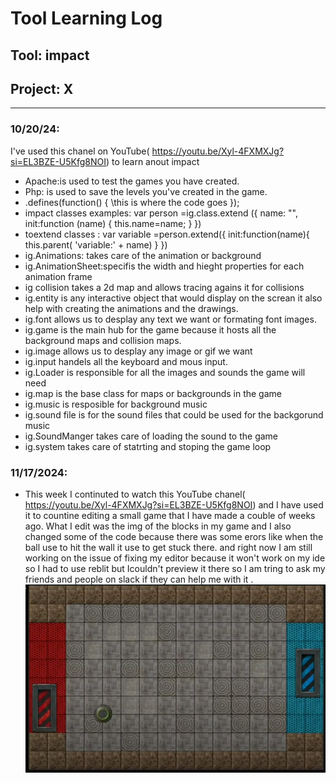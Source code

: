 # Tool Learning Log

## Tool: **impact**

## Project: **X**

---

### 10/20/24:
I've used this chanel on YouTube( https://youtu.be/Xyl-4FXMXJg?si=EL3BZE-U5Kfg8NOI) to learn anout impact
* Apache:is used to test the games you have created.
* Php: is used to save the levels you've created in the game.
* .defines(function() {
    \\this is where the code goes
});
* impact classes examples:
 var person =ig.class.extend ({
    name: "",
    init:function (name) {
        this.name=name;
    }
})
* toextend classes :
var variable =person.extend({
    init:function(name){
        this.parent( 'variable:' + name)
    }
})
* ig.Animations: takes care of the animation or background
* ig.AnimationSheet:specifis the width and hieght properties for each animation frame
* ig collision takes a 2d map and allows tracing agains it for collisions
* ig.entity is any interactive object that would display on the screan it also help with creating the animations and the drawings.
* ig.font allows us to desplay any text we want or formating font images.
* ig.game is the main hub for the game because it hosts all the background maps and collision maps.
* ig.image allows us to desplay any image or gif we want
* ig.input handels all the keyboard and mous input.
* ig.Loader is responsible for all the images and sounds the game will need
* ig.map is the base class for maps or backgrounds in the game
* ig.music is resposible for background music
* ig.sound file is for the sound files that could be used for the backgorund music
* ig.SoundManger takes care of loading the sound to the game
* ig.system takes care of statrting and stoping the game loop

### 11/17/2024:
* This week I continuted to watch this YouTube chanel( https://youtu.be/Xyl-4FXMXJg?si=EL3BZE-U5Kfg8NOI) and I have used it to countine editing a small game that I have made a couble of weeks ago. What I edit was the img of the blocks in my game and I also changed some of the code because there was some erors like when the ball use to hit the wall it use to get stuck there. and right now I am still working on the issue of fixing my editor because it won't work on my ide so I had to use reblit but Icouldn't preview it there so I am tring to ask my friends and people on slack if they can help me with it .
![alt text](<Screenshot 2024-11-03 1.27.24 PM.png>)

<!--
* Links you used today (websites, videos, etc)
* Things you tried, progress you made, etc
* Challenges, a-ha moments, etc
* Questions you still have
* What you're going to try next
-->
